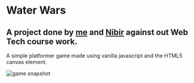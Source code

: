 # Water Wars

## A project done by [me](https://www.github.com/debasish-dutta) and [Nibir](https://www.github.com/Nibirborkataki) against out Web Tech course work.

A simple platformer game made using vanilla javascript and the HTML5 canvas element.

![game snapshot](./snapshot.png "Snapshot")